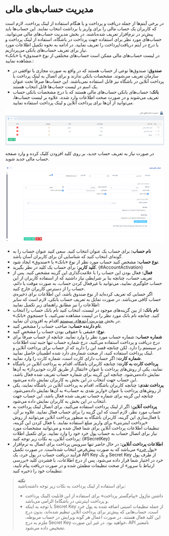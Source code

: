 # مدیریت حساب‌های مالی 

در برخی آیتم‌ها از جمله دریافت و پرداخت و یا هنگام استفاده از لینک پرداخت، لازم است که کاربران یک حساب مالی را برای واریز یا برداشت انتخاب نمایند. این حساب‌ها باید پیش‌تر در نرم‌افزار تعریف شده‌باشند. در بخش مدیریت حساب‌های مالی می‌توانید، حساب‌های مورد نظر برای استفاده جهت پرداخت در باشگاه، استفاده از لینک پرداخت و یا درج در آیتم دریافت/پرداخت را تعریف نمایید. در ادامه به نحوه تکمیل اطلاعات مورد نیاز برای تعریف حساب‌های بانکی می‌پردازیم.<br>
در لیست حساب‌های مالی ممکن است حساب‌های مختلفی از نوع «صندوق» یا «بانک» مشاهده نمایید.:<br>
- **صندوق:** صندوق‌ها نوعی از حساب هستند که در واقع به صورت مجازی یا توافقی در سازمان تعریف می‌شوند. مشخصات بانکی ندارند و برای اتصال به لینک پرداخت یا پرداخت آنلاین در باشگاه نیز قابل استفاده نمی‌باشند. این حساب‌ها صرفاً تحت عنوان یک اسم در لیست حساب‌ها قابل انتخاب هستند.<br>
- **بانک:** حساب‌های بانکی حساب‌های مالی هستند که با درج مشخصات بانکی حساب تعریف می‌شوند و در صورت صحت اطلاعات وارد شده، علاوه بر لیست حساب‌ها، می‌توانید از آن‌ها برای پرداخت آنلاین و لینک پرداخت استفاده نمایید.<br>

![لیست حساب‌ها](./Images/finantial-accounts-list-2.8.7.png)

در صورت نیاز به تعریف حساب جدید، بر روی کلید افزودن کلیک کرده و وارد صفحه حساب مالی جدید شوید. 

![اطلاعات حساب مالی](./Images/new-bank-account-2.8.7.png)

- **نام حساب:** برای حساب یک عنوان انتخاب کنید. سعی کنید عنوان حساب را به گونه‌ای انتخاب کنید که شناسایی آن برای کاربران آسان باشد.
- **نوع حساب:** مشخص کنید  حساب مورد نظر از نوع «بانک» یا «صندوق» ایجاد شود.
- **کلید کاربر:** برای حساب یک کلید در نظر بگیرید. {#AccountActivation}
- **فعال:** فعال بودن این حساب را با علامت‌گذاری این گزینه مشخص کنید. پس از تعریف حساب، چنانچه بنا بر شرایطی نیاز داشتید که از استفاده کاربران از این حساب جلوگیری نمایید، می‌توانید با غیرفعال کردن حساب، به صورت موقت یا دائم، حساب را از دسترس کاربران خارج کنید.<br>
اگر حسابی که تعریف کرده‌اید از نوع صندوق باشد، این اطلاعات برای ذخیره‌ی حساب کافی می‌باشد. در صورت تمایل به تعریف حساب بانکی، لازم است که سایر اطلاعات را نیز مطابق راهنمای زیر تکمیل نمایید:<br>
- **نام بانک:**  از بین گزینه‌های موجود در لیست، انتخاب کنید نام بانک حساب را انتخاب کنید. چنانچه نام بانک مورد نظر را در لیست مشاهده نمی‌کنید، با جستجوی «بانک» در بخش [مدیریت آیتم‌های سیستم](https://github.com/1stco/PayamGostarDocs/blob/master/Help/Basic-Information/Management-of-system-items/Management-of-system-items.md) اقدام به افزودن آن نمایید. 
- **نام دارنده حساب:** صاحب حساب را مشخص کنید.
- **نوع:** حقیقی یا حقوقی بودن حساب را مشخص کنید.
- **شماره حساب:** شماره حساب مورد نظر را وارد نمایید. چنانچه از حساب صرفاً برای درج دریافت و پرداخت استفاده می‌کنید، درج شماره حساب تنها جنبه ثبت اطلاعات در سیستم را دارد. لکن چنانچه قصد این را دارید که از حساب برای پرداخت آنلاین و لینک پرداخت استفاده کنید، از صحت شماره‌ی دارد شده اطمینان حاصل نمایید.
- **شماره کارت:** اگر حساب دارای کارت است، شماره کارت را وارد نمایید. 
- **پرداخت کارت به کارت:** چنانچه کاربران باشگاه، اقدام به پرداخت آنلاین در باشگاه نمایند، یکی از روش‌های پرداخت با عنوان «انتقال از طریق کارت خودپرداز» به آن‌ها نمایش داده‌می‌شود. چنانچه این گزینه برای شماره حساب تعریف شده فعال باشد، این حساب جهت انتخاب در این بخش به کاربران نمایش داده می‌شود.
- **پرداخت نقدی:** چنانچه کاربران باشگاه، اقدام به پرداخت آنلاین در باشگاه نمایند، یکی از روش‌های پرداخت با عنوان «واریز نقدی به حساب» به آن‌ها نمایش داده‌می‌شود. چنانچه این گزینه برای شماره حساب تعریف شده فعال باشد، این حساب جهت انتخاب در این بخش به کاربران نمایش داده می‌شود.
- **پرداخت آنلاین:** اگر از لینک پرداخت استفاده می‌کنید، برای اتصال لینک پرداخت به حساب مورد نظر، لازم است که این گزینه را برای حساب فعال نمایید. علاوه بر آن، با فعال‌سازی این گزینه، کاربران باشگاه به منظور پرداخت آنلاین می‌توانند از روش «پرداخت اینترنتی» برای واریز مبلغ استفاده نمایند. با فعال کردن این گزینه، تنظیمات اطلاعات پرداخت آنلاین برای شما فعال شده و می‌توانید مشخصات مورد نیاز برای اتصال حساب به حساب پول خرد خود را وارد نمایید. برای تکمیل اطلات پرداخت آنلاین، به نکات زیر توجه کنید: {#SecretKey}
- **اطلاعات پرداخت آنلاین:** در حال حاضر تنها سرویس پرداخت برای اتصال به نرم‌افزار «[پول خرد](https://poolkhord.com/)» می‌باشد که به صورت پیش‌فرض انتخاب شده‌است. در صورت تکمیل فرآیند دریافت حساب در پول خرد، یک API Key و یک Secret Key از طرف پول خرد در اختیار شما قرار داده می‌شود. پس از درج اطلاعات، با فشردن کلید «بررسی ارتباط با سرور» از صحت تنظیمات مطمئن شده و در صورت دریافت پیام تایید، تنظیمات خود را ذخیره کنید.<br>

 > **نکته**<br>
 > برای استفاده از لینک پرداخت به نکات زیر توجه داشته‌باشید:
 >- داشتن ماژول «پیام‌گستر پرداخت» برای استفاده از این قابلیت (لینک پرداخت و پرداخت اینترنتی در باشگاه) الزامی می‌باشد.
 >- با توجه به اینکه Secret Key از جمله تنظیمات امنیتی اضافه شده به پول خرد است، حساب‌هایی که پیش‌تر برای پرداخت آنلاین تنظیم شده‌اند، بدون درج این کلید فعال هستند. در صورت اعمال هر گونه ویرایش در حساب مربوطه، ملزم به درج Secret Key خواهید بود. در غیر این صورت، API نامعتبر تشخیص داده می‌شود.<br>
 
 
